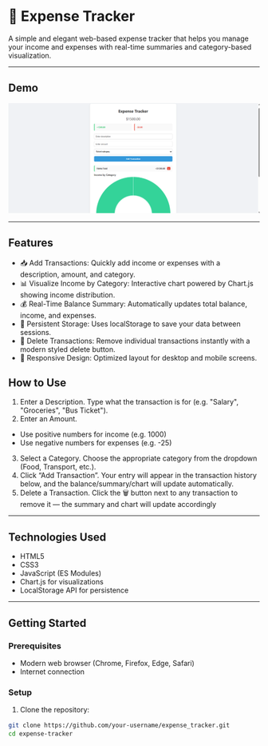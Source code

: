 # 💸 Expense Tracker

A simple and elegant web-based expense tracker that helps you manage your income and expenses with real-time summaries and category-based visualization.

---

## Demo

![Demo_Screenshot](demo.png)  

---

## Features

- 📥 Add Transactions: Quickly add income or expenses with a description, amount, and category.
- 📊 Visualize Income by Category: Interactive chart powered by Chart.js showing income distribution.
- 💰 Real-Time Balance Summary: Automatically updates total balance, income, and expenses.
- 💾 Persistent Storage: Uses localStorage to save your data between sessions.
- 🧹 Delete Transactions: Remove individual transactions instantly with a modern styled delete button.
- 📱 Responsive Design: Optimized layout for desktop and mobile screens.


## How to Use

1. Enter a Description. Type what the transaction is for (e.g. "Salary", "Groceries", "Bus Ticket").
2. Enter an Amount.
- Use positive numbers for income (e.g. 1000)
- Use negative numbers for expenses (e.g. -25)
3. Select a Category. Choose the appropriate category from the dropdown (Food, Transport, etc.).
4. Click “Add Transaction”. Your entry will appear in the transaction history below, and the balance/summary/chart will update automatically.
5. Delete a Transaction. Click the 🗑️ button next to any transaction to remove it — the summary and chart will update accordingly


---

## Technologies Used

- HTML5
- CSS3 
- JavaScript (ES Modules)
- Chart.js for visualizations
- LocalStorage API for persistence

  
---

## Getting Started

### Prerequisites

- Modern web browser (Chrome, Firefox, Edge, Safari)
- Internet connection

### Setup

1. Clone the repository:

```bash
git clone https://github.com/your-username/expense_tracker.git
cd expense-tracker


